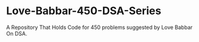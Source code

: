 # Love-Babbar-450-DSA-Series
A Repository That Holds Code for 450 problems suggested by Love Babbar On DSA.
